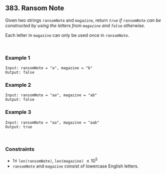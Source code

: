 ## 383. Ransom Note

Given two strings `ransomNote` and `magazine`, return _`true` if `ransomNote` can be constructed by using the letters from `magazine` and `false` otherwise._

Each letter in `magazine` can only be used once in `ransomNote`.

<br>

### Example 1

```
Input: ransomNote = "a", magazine = "b"
Output: false
```

### Example 2

```
Input: ransomNote = "aa", magazine = "ab"
Output: false
```

### Example 3

```
Input: ransomNote = "aa", magazine = "aab"
Output: true
```

<br>

### Constraints

- $1 \leqslant$ `len(ransomNote)`, `len(magazine)` $\leqslant 10^5$
- `ransomNote` and `magazine` consist of lowercase English letters.
